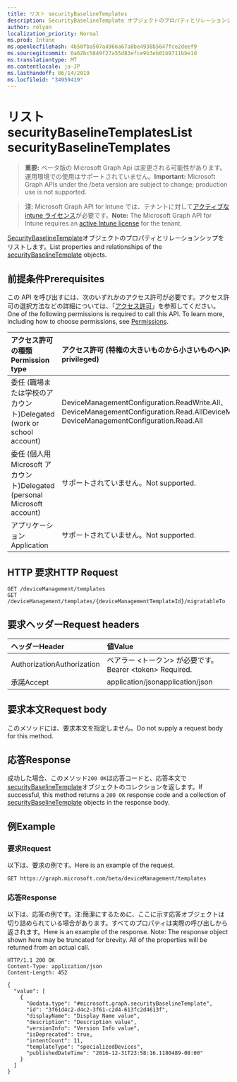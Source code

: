 ```yaml
---
title: リスト securityBaselineTemplates
description: SecurityBaselineTemplate オブジェクトのプロパティとリレーションシップをリストします。
author: rolyon
localization_priority: Normal
ms.prod: Intune
ms.openlocfilehash: 4b50fba507a4966a67a8be4938b5647fce2deef9
ms.sourcegitcommit: 0a62bc5849f27a55d83efce9b3eb01b9711bbe1d
ms.translationtype: MT
ms.contentlocale: ja-JP
ms.lasthandoff: 06/14/2019
ms.locfileid: "34959419"
---
```

# <a name="list-securitybaselinetemplates"></a><span data-ttu-id="78873-103">リスト securityBaselineTemplates</span><span class="sxs-lookup"><span data-stu-id="78873-103">List securityBaselineTemplates</span></span>

> <span data-ttu-id="78873-104">**重要:** ベータ版の Microsoft Graph Api は変更される可能性があります。運用環境での使用はサポートされていません。</span><span class="sxs-lookup"><span data-stu-id="78873-104">**Important:** Microsoft Graph APIs under the /beta version are subject to change; production use is not supported.</span></span>

> <span data-ttu-id="78873-105">**注:** Microsoft Graph API for Intune では、テナントに対して[アクティブな intune ライセンス](https://go.microsoft.com/fwlink/?linkid=839381)が必要です。</span><span class="sxs-lookup"><span data-stu-id="78873-105">**Note:** The Microsoft Graph API for Intune requires an [active Intune license](https://go.microsoft.com/fwlink/?linkid=839381) for the tenant.</span></span>

<span data-ttu-id="78873-106">[SecurityBaselineTemplate](../resources/intune-deviceintent-securitybaselinetemplate.md)オブジェクトのプロパティとリレーションシップをリストします。</span><span class="sxs-lookup"><span data-stu-id="78873-106">List properties and relationships of the [securityBaselineTemplate](../resources/intune-deviceintent-securitybaselinetemplate.md) objects.</span></span>

## <a name="prerequisites"></a><span data-ttu-id="78873-107">前提条件</span><span class="sxs-lookup"><span data-stu-id="78873-107">Prerequisites</span></span>
<span data-ttu-id="78873-p101">この API を呼び出すには、次のいずれかのアクセス許可が必要です。アクセス許可の選択方法などの詳細については、「[アクセス許可](/graph/permissions-reference)」を参照してください。</span><span class="sxs-lookup"><span data-stu-id="78873-p101">One of the following permissions is required to call this API. To learn more, including how to choose permissions, see [Permissions](/graph/permissions-reference).</span></span>

|<span data-ttu-id="78873-110">アクセス許可の種類</span><span class="sxs-lookup"><span data-stu-id="78873-110">Permission type</span></span>|<span data-ttu-id="78873-111">アクセス許可 (特権の大きいものから小さいものへ)</span><span class="sxs-lookup"><span data-stu-id="78873-111">Permissions (from most to least privileged)</span></span>|
|:---|:---|
|<span data-ttu-id="78873-112">委任 (職場または学校のアカウント)</span><span class="sxs-lookup"><span data-stu-id="78873-112">Delegated (work or school account)</span></span>|<span data-ttu-id="78873-113">DeviceManagementConfiguration.ReadWrite.All、DeviceManagementConfiguration.Read.All</span><span class="sxs-lookup"><span data-stu-id="78873-113">DeviceManagementConfiguration.ReadWrite.All, DeviceManagementConfiguration.Read.All</span></span>|
|<span data-ttu-id="78873-114">委任 (個人用 Microsoft アカウント)</span><span class="sxs-lookup"><span data-stu-id="78873-114">Delegated (personal Microsoft account)</span></span>|<span data-ttu-id="78873-115">サポートされていません。</span><span class="sxs-lookup"><span data-stu-id="78873-115">Not supported.</span></span>|
|<span data-ttu-id="78873-116">アプリケーション</span><span class="sxs-lookup"><span data-stu-id="78873-116">Application</span></span>|<span data-ttu-id="78873-117">サポートされていません。</span><span class="sxs-lookup"><span data-stu-id="78873-117">Not supported.</span></span>|

## <a name="http-request"></a><span data-ttu-id="78873-118">HTTP 要求</span><span class="sxs-lookup"><span data-stu-id="78873-118">HTTP Request</span></span>
<!-- {
  "blockType": "ignored"
}
-->
``` http
GET /deviceManagement/templates
GET /deviceManagement/templates/{deviceManagementTemplateId}/migratableTo
```

## <a name="request-headers"></a><span data-ttu-id="78873-119">要求ヘッダー</span><span class="sxs-lookup"><span data-stu-id="78873-119">Request headers</span></span>
|<span data-ttu-id="78873-120">ヘッダー</span><span class="sxs-lookup"><span data-stu-id="78873-120">Header</span></span>|<span data-ttu-id="78873-121">値</span><span class="sxs-lookup"><span data-stu-id="78873-121">Value</span></span>|
|:---|:---|
|<span data-ttu-id="78873-122">Authorization</span><span class="sxs-lookup"><span data-stu-id="78873-122">Authorization</span></span>|<span data-ttu-id="78873-123">ベアラー &lt;トークン&gt; が必要です。</span><span class="sxs-lookup"><span data-stu-id="78873-123">Bearer &lt;token&gt; Required.</span></span>|
|<span data-ttu-id="78873-124">承諾</span><span class="sxs-lookup"><span data-stu-id="78873-124">Accept</span></span>|<span data-ttu-id="78873-125">application/json</span><span class="sxs-lookup"><span data-stu-id="78873-125">application/json</span></span>|

## <a name="request-body"></a><span data-ttu-id="78873-126">要求本文</span><span class="sxs-lookup"><span data-stu-id="78873-126">Request body</span></span>
<span data-ttu-id="78873-127">このメソッドには、要求本文を指定しません。</span><span class="sxs-lookup"><span data-stu-id="78873-127">Do not supply a request body for this method.</span></span>

## <a name="response"></a><span data-ttu-id="78873-128">応答</span><span class="sxs-lookup"><span data-stu-id="78873-128">Response</span></span>
<span data-ttu-id="78873-129">成功した場合、このメソッド`200 OK`は応答コードと、応答本文で[securityBaselineTemplate](../resources/intune-deviceintent-securitybaselinetemplate.md)オブジェクトのコレクションを返します。</span><span class="sxs-lookup"><span data-stu-id="78873-129">If successful, this method returns a `200 OK` response code and a collection of [securityBaselineTemplate](../resources/intune-deviceintent-securitybaselinetemplate.md) objects in the response body.</span></span>

## <a name="example"></a><span data-ttu-id="78873-130">例</span><span class="sxs-lookup"><span data-stu-id="78873-130">Example</span></span>

### <a name="request"></a><span data-ttu-id="78873-131">要求</span><span class="sxs-lookup"><span data-stu-id="78873-131">Request</span></span>
<span data-ttu-id="78873-132">以下は、要求の例です。</span><span class="sxs-lookup"><span data-stu-id="78873-132">Here is an example of the request.</span></span>
``` http
GET https://graph.microsoft.com/beta/deviceManagement/templates
```

### <a name="response"></a><span data-ttu-id="78873-133">応答</span><span class="sxs-lookup"><span data-stu-id="78873-133">Response</span></span>
<span data-ttu-id="78873-p102">以下は、応答の例です。注:簡潔にするために、ここに示す応答オブジェクトは切り詰められている場合があります。すべてのプロパティは実際の呼び出しから返されます。</span><span class="sxs-lookup"><span data-stu-id="78873-p102">Here is an example of the response. Note: The response object shown here may be truncated for brevity. All of the properties will be returned from an actual call.</span></span>
``` http
HTTP/1.1 200 OK
Content-Type: application/json
Content-Length: 452

{
  "value": [
    {
      "@odata.type": "#microsoft.graph.securityBaselineTemplate",
      "id": "3f61d4c2-d4c2-3f61-c2d4-613fc2d4613f",
      "displayName": "Display Name value",
      "description": "Description value",
      "versionInfo": "Version Info value",
      "isDeprecated": true,
      "intentCount": 11,
      "templateType": "specializedDevices",
      "publishedDateTime": "2016-12-31T23:58:16.1180489-08:00"
    }
  ]
}
```





